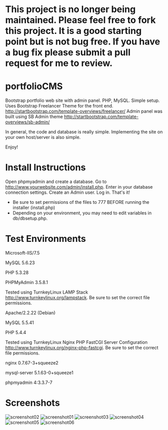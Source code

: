 # This project is no longer being maintained. Please feel free to fork this project. It is a good starting point but is not bug free. If you have a bug fix please submit a pull request for me to review. 



# portfolioCMS
Bootstrap portfolio web site with admin panel. PHP, MySQL. Simple setup.
Uses Bootstrap Freelancer Theme for the front end. http://startbootstrap.com/template-overviews/freelancer/
Admin panel was built using SB Admin theme http://startbootstrap.com/template-overviews/sb-admin/

In general, the code and database is really simple. Implementing the site on your own host/server is also simple.

Enjoy!

# Install Instructions
Open phpmyadmin and create a database.
Go to http://www.yourwebsite.com/admin/install.php.
Enter in your database connection settings.
Create an Admin user.
Log in.
That's it!

* Be sure to set permissions of the files to 777 BEFORE running the installer (install.php)
* Depending on your environment, you may need to edit variables in db/dbsetup.php.

# Test Environments

Microsoft-IIS/7.5

MySQL 5.6.23

PHP 5.3.28

PHPMyAdmin 3.5.8.1

Tested using TurnkeyLinux LAMP Stack http://www.turnkeylinux.org/lampstack.
Be sure to set the correct file permissions.

Apache/2.2.22 (Debian)

MySQL 5.5.41

PHP 5.4.4

Tested using TurnkeyLinux Nginx PHP FastCGI Server Configuration http://www.turnkeylinux.org/nginx-php-fastcgi.
Be sure to set the correct file permissions.

nginx	0.7.67-3+squeeze2

mysql-server	5.1.63-0+squeeze1

phpmyadmin	4:3.3.7-7

# Screenshots
![screenshot02](https://github.com/teklynk/portfolioCMS/blob/master/screenshot02a.png)
![screenshot01](https://github.com/teklynk/portfolioCMS/blob/master/screenshot01.png)
![screenshot03](https://github.com/teklynk/portfolioCMS/blob/master/screenshot03.png)
![screenshot04](https://github.com/teklynk/portfolioCMS/blob/master/screenshot04.png)
![screenshot05](https://github.com/teklynk/portfolioCMS/blob/master/screenshot05a.png)
![screenshot06](https://github.com/teklynk/portfolioCMS/blob/master/screenshot06.png)
